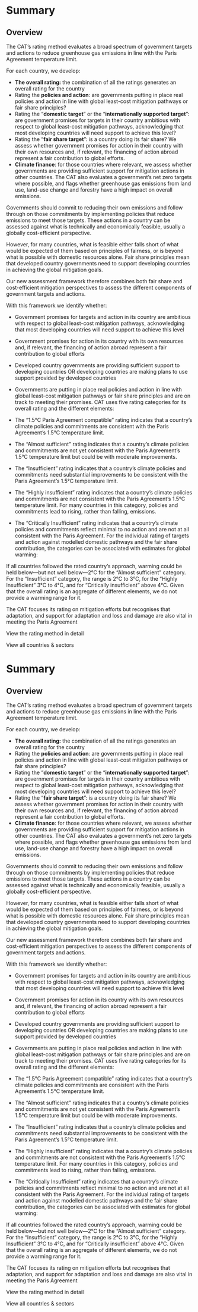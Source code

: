 
# Summary


## Overview

The CAT’s rating method evaluates a broad spectrum of government targets and actions to reduce greenhouse gas emissions in line with the Paris Agreement temperature limit.

For each country, we develop:

- **The overall rating:** the combination of all the ratings generates an overall rating for the country
- Rating the **policies and action**: are governments putting in place real policies and action in line with global least-cost mitigation pathways or fair share principles?
- Rating the “**domestic target**” or the “**internationally supported target**”: are government promises for targets in their country ambitious with respect to global least-cost mitigation pathways, acknowledging that most developing countries will need support to achieve this level?
- Rating the “**fair share target**”: is a country doing its fair share? We assess whether government promises for action in their country with their own resources and, if relevant, the financing of action abroad represent a fair contribution to global efforts.
- **Climate finance**: for those countries where relevant, we assess whether governments are providing sufficient support for mitigation actions in other countries.
The CAT also evaluates a government’s net zero targets where possible, and flags whether greenhouse gas emissions from land use, land-use change and forestry have a high impact on overall emissions.

Governments should commit to reducing their own emissions and follow through on those commitments by implementing policies that reduce emissions to meet those targets. These actions in a country can be assessed against what is technically and economically feasible, usually a globally cost-efficient perspective.

However, for many countries, what is feasible either falls short of what would be expected of them based on principles of fairness, or is beyond what is possible with domestic resources alone. Fair share principles mean that developed country governments need to support developing countries in achieving the global mitigation goals.

Our new assessment framework therefore combines both fair share and cost-efficient mitigation perspectives to assess the different components of government targets and actions.

With this framework we identify whether:

- Government promises for targets and action in its country are ambitious with respect to global least-cost mitigation pathways, acknowledging that most developing countries will need support to achieve this level
- Government promises for action in its country with its own resources and, if relevant, the financing of action abroad represent a fair contribution to global efforts
- Developed country governments are providing sufficient support to developing countries OR developing countries are making plans to use support provided by developed countries
- Governments are putting in place real policies and action in line with global least-cost mitigation pathways or fair share principles and are on track to meeting their promises.
CAT uses five rating categories for its overall rating and the different elements:

- The “1.5°C Paris Agreement compatible” rating indicates that a country’s climate policies and commitments are consistent with the Paris Agreement’s 1.5°C temperature limit.
- The “Almost sufficient” rating indicates that a country’s climate policies and commitments are not yet consistent with the Paris Agreement’s 1.5°C temperature limit but could be with moderate improvements.
- The “Insufficient” rating indicates that a country’s climate policies and commitments need substantial improvements to be consistent with the Paris Agreement’s 1.5°C temperature limit.
- The “Highly insufficient” rating indicates that a country’s climate policies and commitments are not consistent with the Paris Agreement’s 1.5°C temperature limit. For many countries in this category, policies and commitments lead to rising, rather than falling, emissions.
- The “Critically Insufficient” rating indicates that a country’s climate policies and commitments reflect minimal to no action and are not at all consistent with the Paris Agreement.
For the individual rating of targets and action against modelled domestic pathways and the fair share contribution, the categories can be associated with estimates for global warming:

If all countries followed the rated country’s approach, warming could be held below—but not well below—2°C for the “Almost sufficient” category. For the “Insufficient” category, the range is 2°C to 3°C, for the “Highly Insufficient” 3°C to 4°C, and for “Critically insufficient” above 4°C. Given that the overall rating is an aggregate of different elements, we do not provide a warming range for it.

The CAT focuses its rating on mitigation efforts but recognises that adaptation, and support for adaptation and loss and damage are also vital in meeting the Paris Agreement

View the rating method in detail

View all countries & sectors


# Summary


## Overview

The CAT’s rating method evaluates a broad spectrum of government targets and actions to reduce greenhouse gas emissions in line with the Paris Agreement temperature limit.

For each country, we develop:

- **The overall rating:** the combination of all the ratings generates an overall rating for the country
- Rating the **policies and action**: are governments putting in place real policies and action in line with global least-cost mitigation pathways or fair share principles?
- Rating the “**domestic target**” or the “**internationally supported target**”: are government promises for targets in their country ambitious with respect to global least-cost mitigation pathways, acknowledging that most developing countries will need support to achieve this level?
- Rating the “**fair share target**”: is a country doing its fair share? We assess whether government promises for action in their country with their own resources and, if relevant, the financing of action abroad represent a fair contribution to global efforts.
- **Climate finance**: for those countries where relevant, we assess whether governments are providing sufficient support for mitigation actions in other countries.
The CAT also evaluates a government’s net zero targets where possible, and flags whether greenhouse gas emissions from land use, land-use change and forestry have a high impact on overall emissions.

Governments should commit to reducing their own emissions and follow through on those commitments by implementing policies that reduce emissions to meet those targets. These actions in a country can be assessed against what is technically and economically feasible, usually a globally cost-efficient perspective.

However, for many countries, what is feasible either falls short of what would be expected of them based on principles of fairness, or is beyond what is possible with domestic resources alone. Fair share principles mean that developed country governments need to support developing countries in achieving the global mitigation goals.

Our new assessment framework therefore combines both fair share and cost-efficient mitigation perspectives to assess the different components of government targets and actions.

With this framework we identify whether:

- Government promises for targets and action in its country are ambitious with respect to global least-cost mitigation pathways, acknowledging that most developing countries will need support to achieve this level
- Government promises for action in its country with its own resources and, if relevant, the financing of action abroad represent a fair contribution to global efforts
- Developed country governments are providing sufficient support to developing countries OR developing countries are making plans to use support provided by developed countries
- Governments are putting in place real policies and action in line with global least-cost mitigation pathways or fair share principles and are on track to meeting their promises.
CAT uses five rating categories for its overall rating and the different elements:

- The “1.5°C Paris Agreement compatible” rating indicates that a country’s climate policies and commitments are consistent with the Paris Agreement’s 1.5°C temperature limit.
- The “Almost sufficient” rating indicates that a country’s climate policies and commitments are not yet consistent with the Paris Agreement’s 1.5°C temperature limit but could be with moderate improvements.
- The “Insufficient” rating indicates that a country’s climate policies and commitments need substantial improvements to be consistent with the Paris Agreement’s 1.5°C temperature limit.
- The “Highly insufficient” rating indicates that a country’s climate policies and commitments are not consistent with the Paris Agreement’s 1.5°C temperature limit. For many countries in this category, policies and commitments lead to rising, rather than falling, emissions.
- The “Critically Insufficient” rating indicates that a country’s climate policies and commitments reflect minimal to no action and are not at all consistent with the Paris Agreement.
For the individual rating of targets and action against modelled domestic pathways and the fair share contribution, the categories can be associated with estimates for global warming:

If all countries followed the rated country’s approach, warming could be held below—but not well below—2°C for the “Almost sufficient” category. For the “Insufficient” category, the range is 2°C to 3°C, for the “Highly Insufficient” 3°C to 4°C, and for “Critically insufficient” above 4°C. Given that the overall rating is an aggregate of different elements, we do not provide a warming range for it.

The CAT focuses its rating on mitigation efforts but recognises that adaptation, and support for adaptation and loss and damage are also vital in meeting the Paris Agreement

View the rating method in detail

View all countries & sectors

